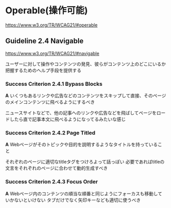 # Operable(操作可能)
https://www.w3.org/TR/WCAG21/#operable

## Guideline 2.4 Navigable
https://www.w3.org/TR/WCAG21/#navigable

ユーザーに対して操作やコンテンツの発見、彼らがコンテンツ上のどこにいるか把握するためのヘルプ手段を提供する

### Success Criterion 2.4.1 Bypass Blocks
**A** いくつもあるリンクや広告などのコンテンツをスキップして直接、そのページのメインコンテンツに飛べるようにするべき

ニュースサイトなどで、他の記事へのリンクや広告などを飛ばしてページをロードしたら直で記事本文に飛べるようになってるみたいな感じ

### Success Criterion 2.4.2 Page Titled
**A** Webページがそのトピックや目的を説明するようなタイトルを持っていること

それぞれのページに適切なtitleタグをつけろよって話っぽい
必要であればtitleの文言をそれぞれのページに合わせて動的生成すべき

### Success Criterion 2.4.3 Focus Order
**A** Webページ内のコンテンツの順当な順番と同じようにフォーカスも移動していかないといけない
タブだけでなく矢印キーなども適切に使うべき

